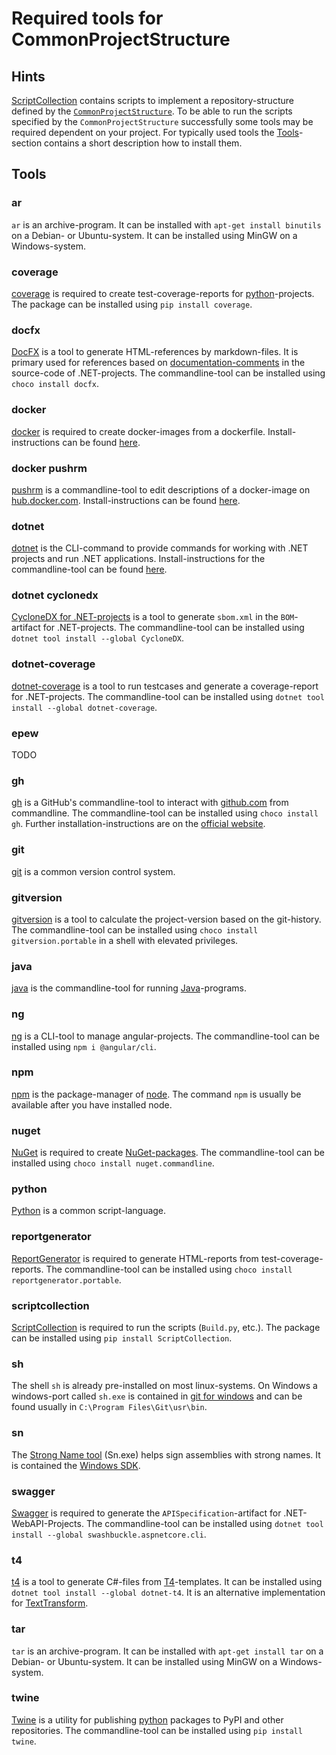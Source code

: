 # Required tools for CommonProjectStructure

## Hints

[ScriptCollection](https://github.com/anionDev/ScriptCollection) contains scripts to implement a repository-structure defined by the [`CommonProjectStructure`](<https://projects.aniondev.de/PublicProjects/Common/ProjectTemplates/-/blob/main/Conventions/RepositoryStructure/CommonProjectStructure/CommonProjectStructure.md>).
To be able to run the scripts specified by the `CommonProjectStructure` successfully some tools may be required dependent on your project.
For typically used tools the [Tools](#tools)-section contains a short description how to install them.

## Tools

### ar

`ar` is an archive-program.
It can be installed with `apt-get install binutils` on a Debian- or Ubuntu-system.
It can be installed using MinGW on a Windows-system.

### coverage

[coverage](https://github.com/nedbat/coveragepy) is required to create test-coverage-reports for [python](https://www.python.org)-projects.
The package can be installed using `pip install coverage`.

### docfx

[DocFX](https://github.com/dotnet/docfx) is a tool to generate HTML-references by markdown-files.
It is primary used for references based on [documentation-comments](https://learn.microsoft.com/en-us/dotnet/csharp/language-reference/language-specification/documentation-comments) in the source-code of .NET-projects.
The commandline-tool can be installed using `choco install docfx`.

### docker

[docker](https://www.docker.com) is required to create docker-images from a dockerfile.
Install-instructions can be found [here](https://github.com/christian-korneck/docker-pushrm#installation).

### docker pushrm

[pushrm](https://github.com/christian-korneck/docker-pushrm) is a commandline-tool to edit descriptions of a docker-image on [hub.docker.com](https://hub.docker.com).
Install-instructions can be found [here](https://docs.docker.com/engine/install/).

### dotnet

[dotnet](https://learn.microsoft.com/de-de/dotnet/core/tools/dotnet) is the CLI-command to provide commands for working with .NET projects and run .NET applications.
Install-instructions for the commandline-tool can be found [here](https://dotnet.microsoft.com/en-us/download).

### dotnet cyclonedx

[CycloneDX for .NET-projects](https://github.com/CycloneDX/cyclonedx-dotnet) is a tool to generate `sbom.xml` in the `BOM`-artifact for .NET-projects.
The commandline-tool can be installed using `dotnet tool install --global CycloneDX`.

### dotnet-coverage

[dotnet-coverage](https://learn.microsoft.com/en-us/dotnet/core/additional-tools/dotnet-coverage) is a tool to run testcases and generate a coverage-report for .NET-projects.
The commandline-tool can be installed using `dotnet tool install --global dotnet-coverage`.

### epew

TODO

### gh

[gh](https://cli.github.com/) is a GitHub's commandline-tool to interact with [github.com](github.com) from commandline.
The commandline-tool can be installed using `choco install gh`.
Further installation-instructions are on the [official website](https://cli.github.com/manual/installation).

### git

[git](https://git-scm.com/) is a common version control system.

### gitversion

[gitversion](https://gitversion.net) is a tool to calculate the project-version based on the git-history.
The commandline-tool can be installed using `choco install gitversion.portable` in a shell with elevated privileges.

### java

[java](https://openjdk.org/) is the commandline-tool for running [Java](https://docs.oracle.com/en/java)-programs.

### ng

[ng](https://github.com/angular/angular-cli) is a CLI-tool to manage angular-projects.
The commandline-tool can be installed using `npm i @angular/cli`.

### npm

[npm](https://www.npmjs.com) is the package-manager of [node](https://nodejs.org/en).
The command `npm` is usually be available after you have installed node.

### nuget

[NuGet](https://www.nuget.org/) is required to create [NuGet-packages](https://www.nuget.org/packages).
The commandline-tool can be installed using `choco install nuget.commandline`.

### python

[Python](https://www.python.org) is a common script-language.

### reportgenerator

[ReportGenerator](https://reportgenerator.io/) is required to generate HTML-reports from test-coverage-reports.
The commandline-tool can be installed using `choco install reportgenerator.portable`.

### scriptcollection

[ScriptCollection](https://github.com/anionDev/ScriptCollection) is required to run the scripts (`Build.py`, etc.).
The package can be installed using `pip install ScriptCollection`.

### sh

The shell `sh` is already pre-installed on most linux-systems.
On Windows a windows-port called `sh.exe` is contained in [git for windows](https://git-scm.com/download/win) and can be found usually in `C:\Program Files\Git\usr\bin`.

### sn

The [Strong Name tool](https://learn.microsoft.com/en-us/dotnet/framework/tools/sn-exe-strong-name-tool) (Sn.exe) helps sign assemblies with strong names.
It is contained the [Windows SDK](https://developer.microsoft.com/en-us/windows/downloads/windows-sdk/).

### swagger

[Swagger](https://swagger.io) is required to generate the `APISpecification`-artifact for .NET-WebAPI-Projects.
The commandline-tool can be installed using `dotnet tool install --global swashbuckle.aspnetcore.cli`.

### t4

[t4](https://github.com/mono/t4) is a tool to generate C#-files from [T4](https://learn.microsoft.com/en-us/visualstudio/modeling/code-generation-and-t4-text-templates)-templates.
It can be installed using `dotnet tool install --global dotnet-t4`.
It is an alternative implementation for [TextTransform](https://learn.microsoft.com/en-us/visualstudio/modeling/generating-files-with-the-texttransform-utility).

### tar

`tar` is an archive-program.
It can be installed with `apt-get install tar` on a Debian- or Ubuntu-system.
It can be installed using MinGW on a Windows-system.

### twine

[Twine](https://twine.readthedocs.io/en/stable/) is a utility for publishing [python](https://www.python.org) packages to PyPI and other repositories.
The commandline-tool can be installed using `pip install twine`.
